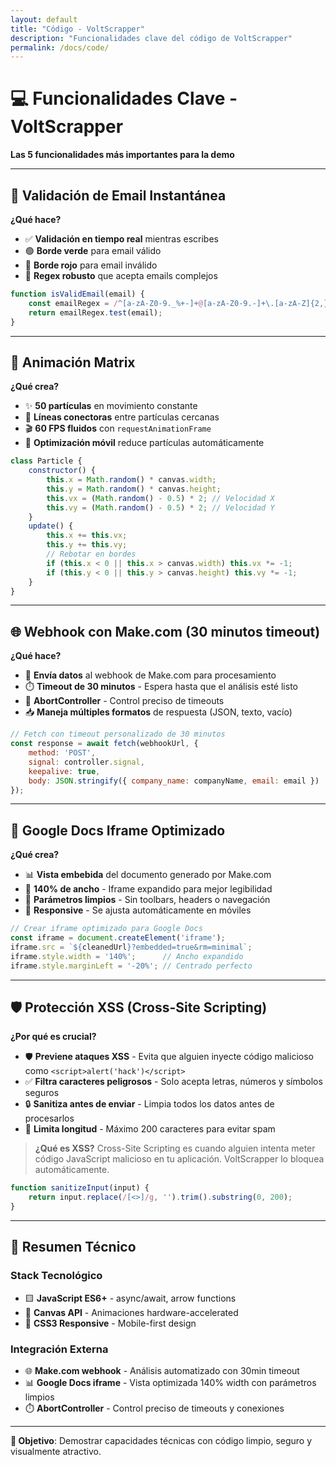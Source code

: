 ```yaml
---
layout: default
title: "Código - VoltScrapper"
description: "Funcionalidades clave del código de VoltScrapper"
permalink: /docs/code/
---
```


# 💻 Funcionalidades Clave - VoltScrapper

**Las 5 funcionalidades más importantes para la demo**

---

## 📧 **Validación de Email Instantánea**

**¿Qué hace?**
- ✅ **Validación en tiempo real** mientras escribes
- 🟢 **Borde verde** para email válido  
- 🔴 **Borde rojo** para email inválido
- 🔄 **Regex robusto** que acepta emails complejos

```javascript
function isValidEmail(email) {
    const emailRegex = /^[a-zA-Z0-9._%+-]+@[a-zA-Z0-9.-]+\.[a-zA-Z]{2,}$/;
    return emailRegex.test(email);
}
```

---

## 🎨 **Animación Matrix**

**¿Qué crea?**
- ✨ **50 partículas** en movimiento constante
- 🔗 **Líneas conectoras** entre partículas cercanas
- 🎬 **60 FPS fluidos** con `requestAnimationFrame`
- 📱 **Optimización móvil** reduce partículas automáticamente

```javascript
class Particle {
    constructor() {
        this.x = Math.random() * canvas.width;
        this.y = Math.random() * canvas.height;
        this.vx = (Math.random() - 0.5) * 2; // Velocidad X
        this.vy = (Math.random() - 0.5) * 2; // Velocidad Y
    }
    update() {
        this.x += this.vx;
        this.y += this.vy;
        // Rebotar en bordes
        if (this.x < 0 || this.x > canvas.width) this.vx *= -1;
        if (this.y < 0 || this.y > canvas.height) this.vy *= -1;
    }
}
```

---

## 🌐 **Webhook con Make.com (30 minutos timeout)**

**¿Qué hace?**
- 📡 **Envía datos** al webhook de Make.com para procesamiento
- ⏱️ **Timeout de 30 minutos** - Espera hasta que el análisis esté listo
- 🔄 **AbortController** - Control preciso de timeouts
- 📥 **Maneja múltiples formatos** de respuesta (JSON, texto, vacío)

```javascript
// Fetch con timeout personalizado de 30 minutos
const response = await fetch(webhookUrl, {
    method: 'POST',
    signal: controller.signal,
    keepalive: true,
    body: JSON.stringify({ company_name: companyName, email: email })
});
```

---

## 📄 **Google Docs Iframe Optimizado**

**¿Qué crea?**
- 📊 **Vista embebida** del documento generado por Make.com
- 🎯 **140% de ancho** - Iframe expandido para mejor legibilidad
- 🧹 **Parámetros limpios** - Sin toolbars, headers o navegación
- 📱 **Responsive** - Se ajusta automáticamente en móviles

```javascript
// Crear iframe optimizado para Google Docs
const iframe = document.createElement('iframe');
iframe.src = `${cleanedUrl}?embedded=true&rm=minimal`;
iframe.style.width = '140%';      // Ancho expandido
iframe.style.marginLeft = '-20%'; // Centrado perfecto
```

---

## 🛡️ **Protección XSS (Cross-Site Scripting)**

**¿Por qué es crucial?**
- 🛡️ **Previene ataques XSS** - Evita que alguien inyecte código malicioso como `<script>alert('hack')</script>`
- ✅ **Filtra caracteres peligrosos** - Solo acepta letras, números y símbolos seguros
- 🔒 **Sanitiza antes de enviar** - Limpia todos los datos antes de procesarlos
- 📏 **Limita longitud** - Máximo 200 caracteres para evitar spam

> **¿Qué es XSS?** Cross-Site Scripting es cuando alguien intenta meter código JavaScript malicioso en tu aplicación. VoltScrapper lo bloquea automáticamente.

```javascript
function sanitizeInput(input) {
    return input.replace(/[<>]/g, '').trim().substring(0, 200);
}
```

---

## 🎯 **Resumen Técnico**

### **Stack Tecnológico**
- 🟨 **JavaScript ES6+** - async/await, arrow functions
- 🎨 **Canvas API** - Animaciones hardware-accelerated  
- 📱 **CSS3 Responsive** - Mobile-first design

### **Integración Externa**
- 🌐 **Make.com webhook** - Análisis automatizado con 30min timeout
- 📊 **Google Docs iframe** - Vista optimizada 140% width con parámetros limpios
- ⏱️ **AbortController** - Control preciso de timeouts y conexiones

---

**🚀 Objetivo**: Demostrar capacidades técnicas con código limpio, seguro y visualmente atractivo.
